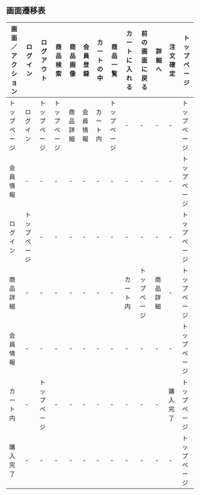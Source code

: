 ## 画面遷移表
|画面／アクション|ログイン|ログアウト|商品検索|商品画像|会員登録|カートの中|商品一覧|カートに入れる|前の画面に戻る|詳細へ|注文確定|トップページ|
|--------------|--------|---------|-------|-------|--------|---------|-------|-------------|-------------|-----|-------|-----------|
|トップページ|ログイン|トップページ|トップページ|商品詳細|会員情報|カート内|トップページ|-|-|-|-|トップページ|
|会員情報    |-      |-          |-          |-      |-       |-      |-          |-|-|-|-|トップページ|
|ログイン    |トップページ|-       |-          |-      |-      |-      |-          |-|-|-|-|トップページ|
|商品詳細    |-          |-       |-          |-      |-      |-      |-       |カート内|トップページ|商品詳細|-   |トップページ|
|会員情報|-              |-        |-        |-       |-      |-      |-       |-|-|-|-|トップページ|
|カート内|-       |トップページ|-     |-       |-      |-       |-     |-      |-    |-    |購入完了|トップページ|
|購入完了|-       |-         |-      |-       |-      |-       |-     |-      |-    |-     |-      |トップページ|
